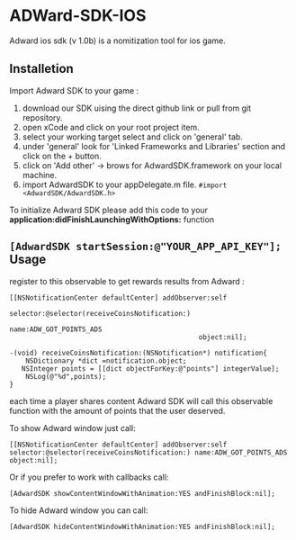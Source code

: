 ADWard-SDK-IOS
==============
Adward ios sdk (v 1.0b) is a nomitization tool for ios game.

Installetion
---------------------
Import Adward SDK to your game :

1. download our SDK uising the direct github link or pull from git repository.
2. open xCode and click on your root project item.
3. select your working target select and click on 'general' tab.
4. under 'general' look for 'Linked Frameworks and Libraries' section and click on the + button.
5. click on  'Add other' -> brows for AdwardSDK.framework on your local machine.
6. import AdwardSDK to your appDelegate.m file.
```#import <AdwardSDK/AdwardSDK.h>```

To initialize Adward SDK please add this code to your __application:didFinishLaunchingWithOptions:__ function

```[AdwardSDK startSession:@"YOUR_APP_API_KEY"];```
Usage
---------------------
register to this observable to get rewards results from Adward :
```
[[NSNotificationCenter defaultCenter] addObserver:self
                                             selector:@selector(receiveCoinsNotification:)
                                                 name:ADW_GOT_POINTS_ADS
                                               object:nil];
                                               
-(void) receiveCoinsNotification:(NSNotification*) notification{
    NSDictionary *dict =notification.object;
   NSInteger points = [[dict objectForKey:@"points"] integerValue];
    NSLog(@"%d",points);
}

```
each time a player shares content Adward SDK will call this observable function with the amount of points that the user deserved.

To show Adward window just call:
```
[[NSNotificationCenter defaultCenter] addObserver:self selector:@selector(receiveCoinsNotification:) name:ADW_GOT_POINTS_ADS object:nil];
```
Or if you prefer to work with callbacks call:
```
[AdwardSDK showContentWindowWithAnimation:YES andFinishBlock:nil];
```
To hide Adward window you can call:
```
[AdwardSDK hideContentWindowWithAnimation:YES andFinishBlock:nil];
```

